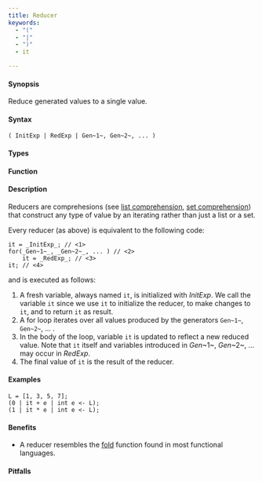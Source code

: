 ```yaml
---
title: Reducer
keywords:
  - "("
  - "|"
  - ")"
  - it

---
```


#### Synopsis

Reduce generated values to a single value.

#### Syntax

`( InitExp | RedExp | Gen~1~, Gen~2~, ... )`

#### Types

#### Function

#### Description

Reducers are comprehesions (see [list comprehension]((List-Comprehension)), [set comprehension]((Set-Comprehension))) that construct any
type of value by an iterating rather than just a list or a set.

Every reducer (as above)  is equivalent to the following code:
```rascal,subs="verbatim,quotes"
it = _InitExp_; // <1>
for(_Gen~1~_, _Gen~2~_, ... ) // <2>
    it = _RedExp_; // <3>
it; // <4>
```
and is executed as follows:

1. A fresh variable, always named `it`, is initialized with _InitExp_. 
    We call the variable `it` since we use `it` to initialize the reducer, to make changes to `it`,
    and to return `it` as result.
2. A for loop iterates over all values produced by the generators `Gen~1~`, `Gen~2~`, ... .
3. In the body of the loop, variable `it` is updated to reflect a new reduced value.
    Note that `it` itself and variables introduced in _Gen_~1~, _Gen_~2~, ... may occur in _RedExp_.
4. The final value of `it` is the result of the reducer.

#### Examples

```rascal-shell
L = [1, 3, 5, 7];
(0 | it + e | int e <- L);
(1 | it * e | int e <- L);
```

#### Benefits

* A reducer resembles the [fold](http://en.wikipedia.org/wiki/Fold_(higher-order_function)) function
found in most functional languages.

#### Pitfalls

